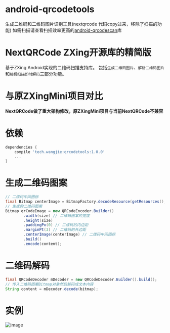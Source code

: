 # android-qrcodetools
生成二维码和二维码图片识别工具(nextqrcode 代码copy过来，移除了扫描的功能)
如需扫描请查看扫描效率更高的[android-qrcodescan](https://github.com/djonce/android-qrcodescan)库

# NextQRCode ZXing开源库的精简版

基于ZXing Android实现的二维码扫描支持库。
包括`生成二维码图片`、`解析二维码图片`和`相机扫描即时解码`三部分功能。

# 与原ZXingMini项目对比

**NextQRCode做了重大架构修改，原ZXingMini项目与当前NextQRCode不兼容**

# 依赖

```groovy
dependencies {
    compile 'tech.wangjie:qrcodetools:1.0.0'
    ...
}
```

# 生成二维码图案

 ```java
 // 二维码中间图标
 final Bitmap centerImage = BitmapFactory.decodeResource(getResources(), R.mipmap.ic_launcher);
 // 生成的二维码图案
 Bitmap qrCodeImage = new QRCodeEncoder.Builder()
         .width(size) // 二维码图案的宽度
         .height(size)
         .paddingPx(0) // 二维码的内边距
         .marginPt(3) // 二维码的外边距
         .centerImage(centerImage) // 二维码中间图标
         .build()
         .encode(content);

 ```

# 二维码解码

```java
final QRCodeDecoder mDecoder = new QRCodeDecoder.Builder().build();
// 传入二维码图案Bitmap对象然后解码成文本内容
String content = mDecoder.decode(bitmap);
```

# 实例

![image](https://github.com/djonce/android-qrcodetools/blob/master/59THT}5`0N8MVK~B@`M$[E1.png)





